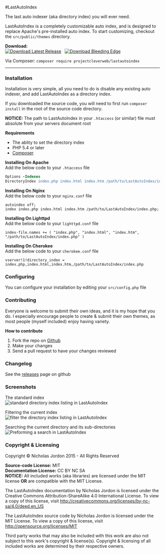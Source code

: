 #LastAutoIndex

The last auto indexer (aka directory index) you will ever need.

LastAutoIndex is a completely customizable auto index, and is designed to
replace Apache's pre-installed auto index. To start customizing, checkout
the `src/public/themes` directory.

**Download:**<br>
[![Download Latest Release](https://img.shields.io/badge/Latest-1.1.0-green.svg?style=flat-)](https://github.com/Project-CleverWeb/LastAutoIndex/releases/download/1.1.0/LastAutoIndex-1.1.0.zip) &nbsp; [![Download Bleeding Edge](https://img.shields.io/badge/Branch-develop-yellow.svg?style=flat-)](http://bit.ly/LastAutoIndex-branch-develop)

Via Composer: `composer require projectcleverweb/lastautoindex`

---

### Installation

Installation is very simple, all you need to do is disable any existing auto
indexer, and add LastAutoIndex as a directory index.

If you downloaded the source code, you will need to first run `composer install`
in the root of the source code directory.

**NOTICE:** The path to LastAutoIndex in your `.htaccess` (or similar) file must
absolute from your servers document root

**Requirements**<br>
- The ablity to set the directory index
- PHP 5.4 or later
- [Composer](https://getcomposer.org/)

**Installing On Apache**<br>
Add the below code to your `.htaccess` file

```apache
Options -Indexes
DirectoryIndex index.php index.html index.htm /path/to/LastAutoIndex/index.php
```

**Installing On Nginx**<br>
Add the below code to your `nginx.conf` file

```nginx
autoindex off;
index index.php index.html index.htm /path/to/LastAutoIndex/index.php;
```

**Installing On Lighttpd**<br>
Add the below code to your `lighttpd.conf` file

```lighttpd
index-file.names += ( "index.php", "index.html", "index.htm", "/path/to/LastAutoIndex/index.php" )
```

**Installing On Cherokee**<br>
Add the below code to your `cherokee.conf` file

```cherokee
vserver!1!directory_index = index.php,index.html,index.htm,/path/to/LastAutoIndex/index.php
```

### Configuring
You can configure your installation by editing your `src/config.php` file

### Contributing

Everyone is welcome to submit their own ideas, and it is my hope that you do. I 
especially encourage people to create &amp; submit their own themes, as most
people (myself included) enjoy having variety.

**How to contribute**<br>

1. Fork the repo on [Github](https://github.com/Project-CleverWeb/LastAutoIndex)
2. Make your changes
3. Send a pull request to have your changes reviewed


### Changelog

See the [releases](https://github.com/Project-CleverWeb/LastAutoIndex/releases) page on github

### Screenshots

The standard index<br>
![standard directory index listing in LastAutoIndex](http://i.imgur.com/jfr7wq8.png)

Filtering the current index
![filter the directory index listing in LastAutoIndex](http://i.imgur.com/Mbi5oC1.png)

Searching the current directory and its sub-directories
![Preforming a search in LastAutoIndex](http://i.imgur.com/l22CHzO.png)

### Copyright &amp; Licensing

Copyright &copy; Nicholas Jordon 2015 - All Rights Reserved

**Source-code License:** MIT<br>
**Documentation License:** CC BY NC SA<br>
**NOTICE:** All included works (aka libraries) are licensed under the MIT license
**OR** are compatible with the MIT License.

The LastAutoIndex documentation by Nicholas Jordon is licensed under the
Creative Commons Attribution-ShareAlike 4.0 International License. To view a
copy of this license, visit http://creativecommons.org/licenses/by-nc-sa/4.0/deed.en_US

The LastAutoIndex source code by Nicholas Jordon is licensed under the MIT
License. To view a copy of this license, visit http://opensource.org/licenses/MIT

Third party works that may also be included with this work are also not subject
to this work's copyright &amp; license(s). Copyright &amp; licensing of all
included works are determined by their respective owners.
